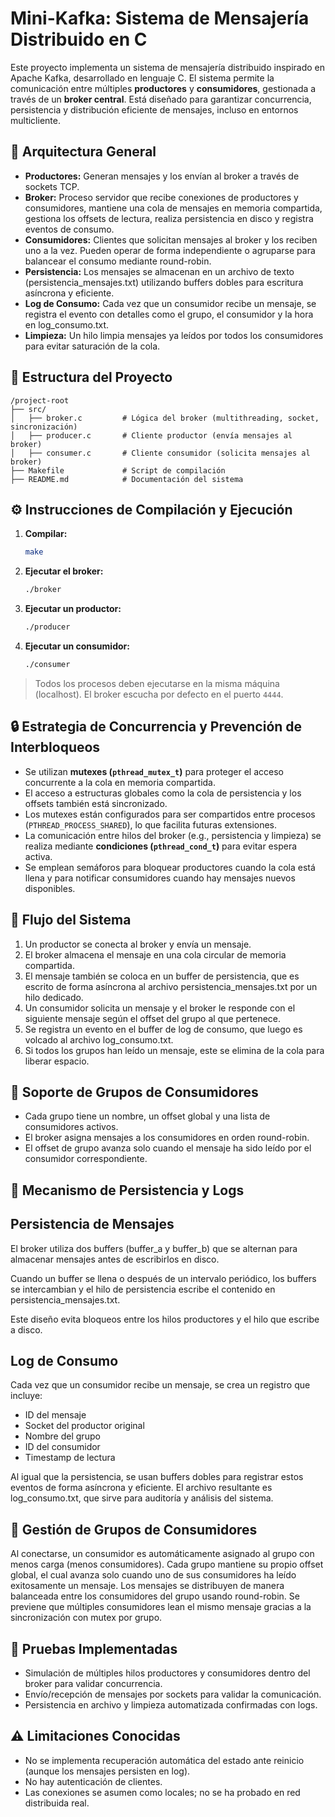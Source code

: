 # Mini-Kafka: Sistema de Mensajería Distribuido en C

Este proyecto implementa un sistema de mensajería distribuido inspirado en Apache Kafka, desarrollado en lenguaje C. El sistema permite la comunicación entre múltiples **productores** y **consumidores**, gestionada a través de un **broker central**. Está diseñado para garantizar concurrencia, persistencia y distribución eficiente de mensajes, incluso en entornos multicliente.

## 🧱 Arquitectura General

- **Productores:** Generan mensajes y los envían al broker a través de sockets TCP.
- **Broker:** Proceso servidor que recibe conexiones de productores y consumidores, mantiene una cola de mensajes en memoria compartida, gestiona los offsets de lectura, realiza persistencia en disco y registra eventos de consumo.
- **Consumidores:** Clientes que solicitan mensajes al broker y los reciben uno a la vez. Pueden operar de forma independiente o agruparse para balancear el consumo mediante round-robin.
- **Persistencia:** Los mensajes se almacenan en un archivo de texto (persistencia_mensajes.txt) utilizando buffers dobles para escritura asíncrona y eficiente.
- **Log de Consumo:**  Cada vez que un consumidor recibe un mensaje, se registra el evento con detalles como el grupo, el consumidor y la hora en log_consumo.txt.
- **Limpieza:** Un hilo limpia mensajes ya leídos por todos los consumidores para evitar saturación de la cola.

## 📁 Estructura del Proyecto

```
/project-root
├── src/
│   ├── broker.c         # Lógica del broker (multithreading, socket, sincronización)
│   ├── producer.c       # Cliente productor (envía mensajes al broker)
│   ├── consumer.c       # Cliente consumidor (solicita mensajes al broker)
├── Makefile             # Script de compilación
├── README.md            # Documentación del sistema
```

## ⚙️ Instrucciones de Compilación y Ejecución

1. **Compilar:**
   ```bash
   make
   ```

2. **Ejecutar el broker:**
   ```bash
   ./broker
   ```

3. **Ejecutar un productor:**
   ```bash
   ./producer
   ```

4. **Ejecutar un consumidor:**
   ```bash
   ./consumer
   ```

> Todos los procesos deben ejecutarse en la misma máquina (localhost). El broker escucha por defecto en el puerto `4444`.

## 🔒 Estrategia de Concurrencia y Prevención de Interbloqueos

- Se utilizan **mutexes (`pthread_mutex_t`)** para proteger el acceso concurrente a la cola en memoria compartida.
- El acceso a estructuras globales como la cola de persistencia y los offsets también está sincronizado.
- Los mutexes están configurados para ser compartidos entre procesos (`PTHREAD_PROCESS_SHARED`), lo que facilita futuras extensiones.
- La comunicación entre hilos del broker (e.g., persistencia y limpieza) se realiza mediante **condiciones (`pthread_cond_t`)** para evitar espera activa.
- Se emplean semáforos para bloquear productores cuando la cola está llena y para notificar consumidores cuando hay mensajes nuevos disponibles.

## 🔁 Flujo del Sistema

1. Un productor se conecta al broker y envía un mensaje.
2. El broker almacena el mensaje en una cola circular de memoria compartida.
3. El mensaje también se coloca en un buffer de persistencia, que es escrito de forma asíncrona al archivo persistencia_mensajes.txt por un hilo dedicado.
4. Un consumidor solicita un mensaje y el broker le responde con el siguiente mensaje según el offset del grupo al que pertenece.
5. Se registra un evento en el buffer de log de consumo, que luego es volcado al archivo log_consumo.txt.
6. Si todos los grupos han leído un mensaje, este se elimina de la cola para liberar espacio.

## 👥 Soporte de Grupos de Consumidores

- Cada grupo tiene un nombre, un offset global y una lista de consumidores activos.
- El broker asigna mensajes a los consumidores en orden round-robin.
- El offset de grupo avanza solo cuando el mensaje ha sido leído por el consumidor correspondiente.

## 💾 Mecanismo de Persistencia y Logs

## Persistencia de Mensajes

El broker utiliza dos buffers (buffer_a y buffer_b) que se alternan para almacenar mensajes antes de escribirlos en disco.

Cuando un buffer se llena o después de un intervalo periódico, los buffers se intercambian y el hilo de persistencia escribe el contenido en persistencia_mensajes.txt.

Este diseño evita bloqueos entre los hilos productores y el hilo que escribe a disco.

## Log de Consumo

Cada vez que un consumidor recibe un mensaje, se crea un registro que incluye:
- ID del mensaje
- Socket del productor original
- Nombre del grupo
- ID del consumidor
- Timestamp de lectura

Al igual que la persistencia, se usan buffers dobles para registrar estos eventos de forma asíncrona y eficiente.
El archivo resultante es log_consumo.txt, que sirve para auditoría y análisis del sistema.

##  👥 Gestión de Grupos de Consumidores

Al conectarse, un consumidor es automáticamente asignado al grupo con menos carga (menos consumidores).
Cada grupo mantiene su propio offset global, el cual avanza solo cuando uno de sus consumidores ha leído exitosamente un mensaje.
Los mensajes se distribuyen de manera balanceada entre los consumidores del grupo usando round-robin.
Se previene que múltiples consumidores lean el mismo mensaje gracias a la sincronización con mutex por grupo.

## 🧪 Pruebas Implementadas

- Simulación de múltiples hilos productores y consumidores dentro del broker para validar concurrencia.
- Envío/recepción de mensajes por sockets para validar la comunicación.
- Persistencia en archivo y limpieza automatizada confirmadas con logs.

## ⚠️ Limitaciones Conocidas

- No se implementa recuperación automática del estado ante reinicio (aunque los mensajes persisten en log).
- No hay autenticación de clientes.
- Las conexiones se asumen como locales; no se ha probado en red distribuida real.


